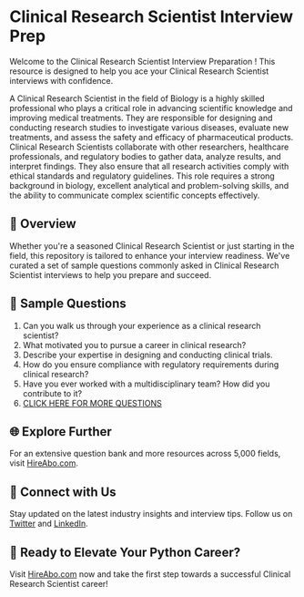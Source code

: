 # Clinical Research Scientist Interview Prep

Welcome to the Clinical Research Scientist Interview Preparation ! This resource is designed to help you ace your Clinical Research Scientist interviews with confidence.

A Clinical Research Scientist in the field of Biology is a highly skilled professional who plays a critical role in advancing scientific knowledge and improving medical treatments. They are responsible for designing and conducting research studies to investigate various diseases, evaluate new treatments, and assess the safety and efficacy of pharmaceutical products. Clinical Research Scientists collaborate with other researchers, healthcare professionals, and regulatory bodies to gather data, analyze results, and interpret findings. They also ensure that all research activities comply with ethical standards and regulatory guidelines. This role requires a strong background in biology, excellent analytical and problem-solving skills, and the ability to communicate complex scientific concepts effectively.

## 🚀 Overview

Whether you're a seasoned Clinical Research Scientist or just starting in the field, this repository is tailored to enhance your interview readiness. We've curated a set of sample questions commonly asked in Clinical Research Scientist interviews to help you prepare and succeed.

## 📝 Sample Questions

1. Can you walk us through your experience as a clinical research scientist?
2. What motivated you to pursue a career in clinical research?
3. Describe your expertise in designing and conducting clinical trials.
4. How do you ensure compliance with regulatory requirements during clinical research?
5. Have you ever worked with a multidisciplinary team? How did you contribute to it?
6. [CLICK HERE FOR MORE QUESTIONS](https://hireabo.com/job/5_1_49/Clinical%20Research%20Scientist)

## 🌐 Explore Further

For an extensive question bank and more resources across 5,000 fields, visit [HireAbo.com](https://www.hireabo.com).

## 📱 Connect with Us

Stay updated on the latest industry insights and interview tips. Follow us on [Twitter](https://twitter.com/hireabo) and [LinkedIn](https://www.linkedin.com/in/hire-abo-3609972a8/).

## 🚀 Ready to Elevate Your Python Career?

Visit [HireAbo.com](https://www.hireabo.com) now and take the first step towards a successful Clinical Research Scientist career!